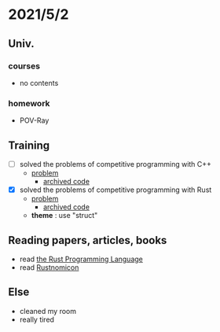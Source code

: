 # 2021/5/2

## Univ.
### courses
- no contents

### homework
- POV-Ray

## Training
- [ ] solved the problems of competitive programming with C++
    - [problem](url)
        - [archived code](url)
- [x] solved the problems of competitive programming with Rust
    - [problem](https://atcoder.jp/contests/abc185/tasks/abc185_b)
        - [archived code](https://github.com/OtsuKotsu/training_rust/blob/main/archive/ABC/ABC185/b.rs)
    - **theme** : use "struct"

## Reading papers, articles, books
- read [the Rust Programming Language](https://doc.rust-jp.rs/book-ja/title-page.html)
- read [Rustnomicon](https://doc.rust-jp.rs/rust-nomicon-ja/)

## Else
- cleaned my room
- really tired
